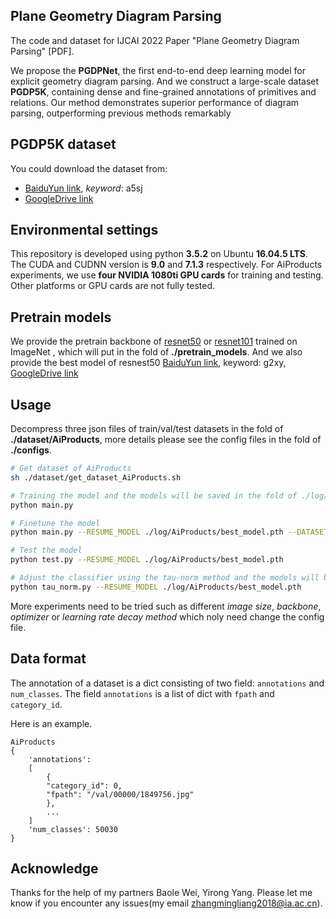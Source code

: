 ## Plane Geometry Diagram Parsing

The code and dataset for IJCAI 2022 Paper "Plane Geometry Diagram Parsing" [PDF].

We propose the **PGDPNet**, the first end-to-end deep learning model for explicit geometry diagram parsing. And we construct a large-scale dataset **PGDP5K**, containing dense and fine-grained annotations of primitives and relations. Our method demonstrates superior performance of diagram parsing, outperforming previous methods remarkably

## PGDP5K dataset

You could download the dataset from:
- [BaiduYun link](https://pan.baidu.com/s/1RVArHmqmaA-P7ba53ue75Q), _keyword_: a5sj
- [GoogleDrive link](https://drive.google.com/file/d/1UnGJO70Tth8u_PAu3UiHixevw-_UfxrP/view?usp=sharing)

## Environmental settings
This repository is developed using python **3.5.2** on Ubuntu **16.04.5 LTS**. The CUDA and CUDNN version is **9.0** and **7.1.3** respectively. For AiProducts experiments, we use **four NVIDIA 1080ti GPU cards** for training and testing. Other platforms or GPU cards are not fully tested.

## Pretrain models

We provide the pretrain backbone of [resnet50](https://download.pytorch.org/models/resnet50-19c8e357.pth) or [resnet101](https://download.pytorch.org/models/resnet101-5d3b4d8f.pth) trained on ImageNet , which will put in the fold of **./pretrain_models**.
And we also provide the best model of resnest50 [BaiduYun link](https://pan.baidu.com/s/1stfwhTeEALCofVFIKqGmvw), keyword: g2xy, [GoogleDrive link](https://drive.google.com/file/d/1VwzrvMU7M5gux5ZPyZPgMK4PizT3z7qi/view?usp=sharing)


## Usage

Decompress three json files of train/val/test datasets in the fold of **./dataset/AiProducts**, more details please see the config files in the fold of **./configs**.

```bash
# Get dataset of AiProducts
sh ./dataset/get_dataset_AiProducts.sh
```

```bash
# Training the model and the models will be saved in the fold of ./log/AiProducts 
python main.py  
```

```bash
# Finetune the model
python main.py --RESUME_MODEL ./log/AiProducts/best_model.pth --DATASET_TRAIN_JSON ./dataset/AiProducts/converted_val.json 
```
 
```bash
# Test the model
python test.py --RESUME_MODEL ./log/AiProducts/best_model.pth
```

```bash
# Adjust the classifier using the tau-norm method and the models will be saved in the fold of ./log_tau
python tau_norm.py --RESUME_MODEL ./log/AiProducts/best_model.pth
```

More experiments need to be tried such as different *image size*, *backbone*, *optimizer* or *learning rate decay method* which noly need change the config file.

## Data format

The annotation of a dataset is a dict consisting of two field: `annotations` and `num_classes`.
The field `annotations` is a list of dict with `fpath` and `category_id`.

Here is an example.
```
AiProducts
{
    'annotations': 
	[
        {
		"category_id": 0, 
		"fpath": "/val/00000/1849756.jpg"
        },
        ...
    ]
    'num_classes': 50030
}
```
## Acknowledge

Thanks for the help of my partners Baole Wei, Yirong Yang. Please let me know if you encounter any issues(my email zhangmingliang2018@ia.ac.cn).

